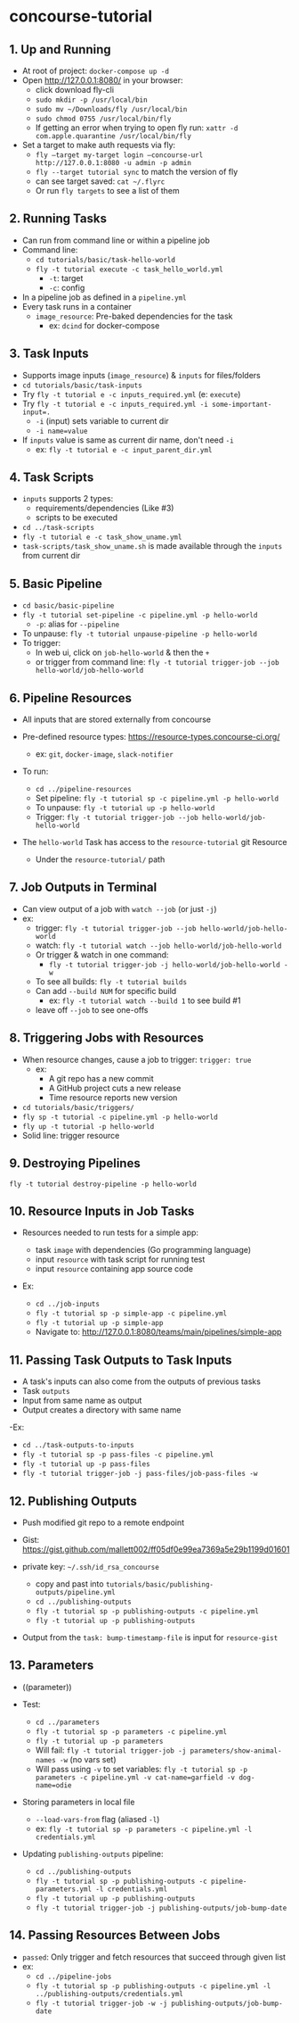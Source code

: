 # concourse-tutorial

## 1. Up and Running
- At root of project: `docker-compose up -d`
- Open http://127.0.0.1:8080/ in your browser:
    -  click download fly-cli
    - `sudo mkdir -p /usr/local/bin`
    - `sudo mv ~/Downloads/fly /usr/local/bin`
    - `sudo chmod 0755 /usr/local/bin/fly`
    - If getting an error when trying to open fly run: `xattr -d com.apple.quarantine /usr/local/bin/fly`
- Set a target to make auth requests via fly:
    - `fly —target my-target login —concourse-url http://127.0.0.1:8080 -u admin -p admin`
    - `fly --target tutorial sync` to match the version of fly
    - can see target saved: `cat ~/.flyrc`
    - Or run `fly targets` to see a list of them

## 2. Running Tasks
- Can run from command line or within a pipeline job
- Command line:
    - `cd tutorials/basic/task-hello-world`
    - `fly -t tutorial execute -c task_hello_world.yml`
        - `-t`: target
        - `-c`: config
- In a pipeline job as defined in a `pipeline.yml`
- Every task runs in a container
    - `image_resource`: Pre-baked dependencies for the task
        - ex: `dcind` for docker-compose

## 3. Task Inputs
- Supports image inputs (`image_resource`) & `inputs` for files/folders
- `cd tutorials/basic/task-inputs`
- Try `fly -t tutorial e -c inputs_required.yml` (e: `execute`)
- Try `fly -t tutorial e -c inputs_required.yml -i some-important-input=.`
    - `-i` (input) sets variable to current dir
    - `-i name=value`
- If `inputs` value is same as current dir name, don't need `-i`
    - ex: `fly -t tutorial e -c input_parent_dir.yml`

## 4. Task Scripts
- `inputs` supports 2 types:
    - requirements/dependencies (Like #3)
    - scripts to be executed
- `cd ../task-scripts`
- `fly -t tutorial e -c task_show_uname.yml`
- `task-scripts/task_show_uname.sh` is made available through the `inputs` from current dir

## 5. Basic Pipeline
- `cd basic/basic-pipeline`
- `fly -t tutorial set-pipeline -c pipeline.yml -p hello-world`
    - `-p`: alias for `--pipeline`
- To unpause: `fly -t tutorial unpause-pipeline -p hello-world`
- To trigger:
  - In web ui, click on `job-hello-world` & then the `+`
  - or trigger from command line: `fly -t tutorial trigger-job --job hello-world/job-hello-world`

## 6. Pipeline Resources
- All inputs that are stored externally from concourse
- Pre-defined resource types: https://resource-types.concourse-ci.org/
    - ex: `git`, `docker-image`, `slack-notifier`

- To run:
    - `cd ../pipeline-resources`
    - Set pipeline: `fly -t tutorial sp -c pipeline.yml -p hello-world`
    - To unpause: `fly -t tutorial up -p hello-world`
    - Trigger: `fly -t tutorial trigger-job --job hello-world/job-hello-world`

- The `hello-world` Task has access to the `resource-tutorial` git Resource
    - Under the `resource-tutorial/` path

## 7. Job Outputs in Terminal
- Can view output of a job with `watch --job` (or just `-j`)
- ex: 
    - trigger: `fly -t tutorial trigger-job --job hello-world/job-hello-world`
    - watch: `fly -t tutorial watch --job hello-world/job-hello-world`
    - Or trigger & watch in one command:
        - `fly -t tutorial trigger-job -j hello-world/job-hello-world -w`
    - To see all builds: `fly -t tutorial builds`
    - Can add `--build NUM` for specific build
        - ex: `fly -t tutorial watch --build 1` to see build #1
    - leave off `--job` to see one-offs

## 8. Triggering Jobs with Resources
- When resource changes, cause a job to trigger: `trigger: true`
    - ex:
        - A git repo has a new commit
        - A GitHub project cuts a new release
        - Time resource reports new version
- `cd tutorials/basic/triggers/`
- `fly sp -t tutorial -c pipeline.yml -p hello-world`
- `fly up -t tutorial -p hello-world`
- Solid line: trigger resource

## 9. Destroying Pipelines
`fly -t tutorial destroy-pipeline -p hello-world`

## 10. Resource Inputs in Job Tasks
- Resources needed to run tests for a simple app:
    - task `image` with dependencies (Go programming language)
    - input `resource` with task script for running test
    - input `resource` containing app source code

- Ex:
    - `cd ../job-inputs`
    - `fly -t tutorial sp -p simple-app -c pipeline.yml`
    - `fly -t tutorial up -p simple-app`
    - Navigate to: http://127.0.0.1:8080/teams/main/pipelines/simple-app
 
 ## 11. Passing Task Outputs to Task Inputs
- A task's inputs can also come from the outputs of previous tasks
- Task `outputs`
- Input from same name as output
- Output creates a directory with same name

-Ex:
   - `cd ../task-outputs-to-inputs`
   - `fly -t tutorial sp -p pass-files -c pipeline.yml`
   - `fly -t tutorial up -p pass-files`
   - `fly -t tutorial trigger-job -j pass-files/job-pass-files -w`
 
## 12. Publishing Outputs
- Push modified git repo to a remote endpoint
- Gist: https://gist.github.com/mallett002/ff05df0e99ea7369a5e29b1199d01601
- private key: `~/.ssh/id_rsa_concourse`
    - copy and past into `tutorials/basic/publishing-outputs/pipeline.yml`
    - `cd ../publishing-outputs`
    - `fly -t tutorial sp -p publishing-outputs -c pipeline.yml`
    - `fly -t tutorial up -p publishing-outputs`
    
- Output from the `task: bump-timestamp-file` is input for `resource-gist`

## 13. Parameters
- ((parameter))
- Test:
    - `cd ../parameters`
    - `fly -t tutorial sp -p parameters -c pipeline.yml`
    - `fly -t tutorial up -p parameters`
    - Will fail: `fly -t tutorial trigger-job -j parameters/show-animal-names -w` (no vars set)
    - Will pass using `-v` to set variables: `fly -t tutorial sp -p parameters -c pipeline.yml -v cat-name=garfield -v dog-name=odie`
    
- Storing parameters in local file
    - `--load-vars-from` flag (aliased `-l`)
    - ex: `fly -t tutorial sp -p parameters -c pipeline.yml -l credentials.yml`

- Updating `publishing-outputs` pipeline:
    - `cd ../publishing-outputs`
    - `fly -t tutorial sp -p publishing-outputs -c pipeline-parameters.yml -l credentials.yml`
    - `fly -t tutorial up -p publishing-outputs`
    - `fly -t tutorial trigger-job -j publishing-outputs/job-bump-date`

## 14. Passing Resources Between Jobs
- `passed`: Only trigger and fetch resources that succeed through given list
- ex:
    - `cd ../pipeline-jobs`
    - `fly -t tutorial sp -p publishing-outputs -c pipeline.yml -l ../publishing-outputs/credentials.yml`
    - `fly -t tutorial trigger-job -w -j publishing-outputs/job-bump-date`
